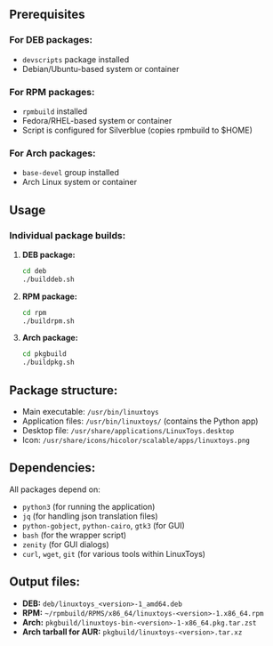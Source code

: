 ## Prerequisites

### For DEB packages:
- `devscripts` package installed
- Debian/Ubuntu-based system or container

### For RPM packages:
- `rpmbuild` installed
- Fedora/RHEL-based system or container
- Script is configured for Silverblue (copies rpmbuild to $HOME)

### For Arch packages:
- `base-devel` group installed
- Arch Linux system or container

## Usage

### Individual package builds:

1. **DEB package:**
   ```bash
   cd deb
   ./builddeb.sh
   ```

2. **RPM package:**
   ```bash
   cd rpm
   ./buildrpm.sh
   ```

3. **Arch package:**
   ```bash
   cd pkgbuild
   ./buildpkg.sh
   ```

## Package structure:

- Main executable: `/usr/bin/linuxtoys`
- Application files: `/usr/bin/linuxtoys/` (contains the Python app)
- Desktop file: `/usr/share/applications/LinuxToys.desktop`
- Icon: `/usr/share/icons/hicolor/scalable/apps/linuxtoys.png`

## Dependencies:

All packages depend on:
- `python3` (for running the application)
- `jq` (for handling json translation files)
- `python-gobject`, `python-cairo`, `gtk3` (for GUI)
- `bash` (for the wrapper script)
- `zenity` (for GUI dialogs)
- `curl`, `wget`, `git` (for various tools within LinuxToys)

## Output files:

- **DEB:** `deb/linuxtoys_<version>-1_amd64.deb`
- **RPM:** `~/rpmbuild/RPMS/x86_64/linuxtoys-<version>-1.x86_64.rpm`
- **Arch:** `pkgbuild/linuxtoys-bin-<version>-1-x86_64.pkg.tar.zst`
- **Arch tarball for AUR:** `pkgbuild/linuxtoys-<version>.tar.xz`
